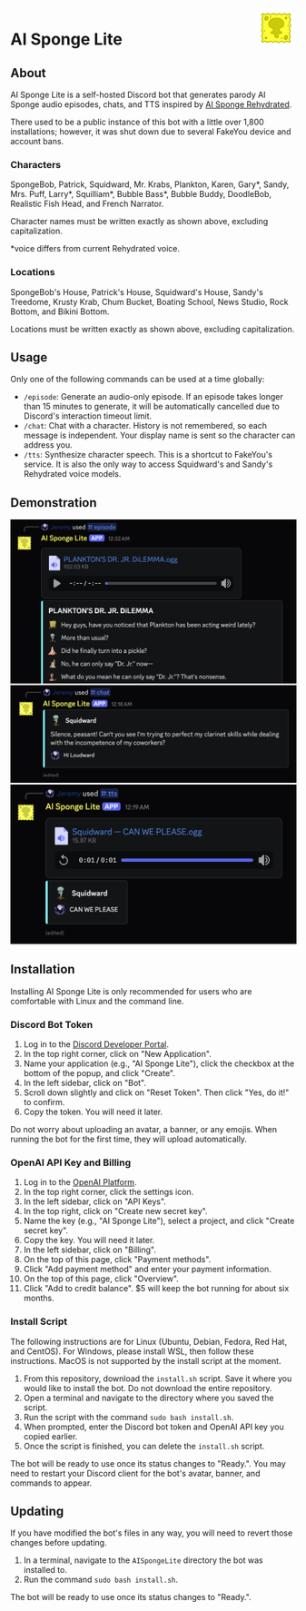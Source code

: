 <img src="img/Logo.gif" alt="Logo" title="Logo" align="right" width="72" height="72" />

# AI Sponge Lite

## About

AI Sponge Lite is a self-hosted Discord bot that generates parody AI Sponge audio episodes, chats, and TTS inspired by
[AI Sponge Rehydrated](https://aisponge.riskivr.com/).

There used to be a public instance of this bot with a little over 1,800 installations; however, it was shut down due to
several FakeYou device and account bans.

### Characters

SpongeBob, Patrick, Squidward, Mr. Krabs, Plankton, Karen, Gary*, Sandy, Mrs. Puff, Larry*, Squilliam*, Bubble Bass*,
Bubble Buddy, DoodleBob, Realistic Fish Head, and French Narrator.

Character names must be written exactly as shown above, excluding capitalization.

*voice differs from current Rehydrated voice.

### Locations

SpongeBob's House, Patrick's House, Squidward's House, Sandy's Treedome, Krusty Krab, Chum Bucket, Boating School, News
Studio, Rock Bottom, and Bikini Bottom.

Locations must be written exactly as shown above, excluding capitalization.

## Usage

Only one of the following commands can be used at a time globally:

- `/episode`: Generate an audio-only episode. If an episode takes longer than 15 minutes to generate, it will be
  automatically cancelled due to Discord's interaction timeout limit.
- `/chat`: Chat with a character. History is not remembered, so each message is independent. Your display name is sent
  so the character can address you.
- `/tts`: Synthesize character speech. This is a shortcut to FakeYou's service. It is also the only way to access
  Squidward's and Sandy's Rehydrated voice models.

## Demonstration

![Episode](img/episode.png)
![Chat](img/chat.png)
![TTS](img/tts.png)

## Installation

Installing AI Sponge Lite is only recommended for users who are comfortable with Linux and the command line.

### Discord Bot Token

1. Log in to the [Discord Developer Portal](https://discord.com/developers/applications).
2. In the top right corner, click on "New Application".
3. Name your application (e.g., "AI Sponge Lite"), click the checkbox at the bottom of the popup, and click "Create".
4. In the left sidebar, click on "Bot".
5. Scroll down slightly and click on "Reset Token". Then click "Yes, do it!" to confirm.
6. Copy the token. You will need it later.

Do not worry about uploading an avatar, a banner, or any emojis. When running the bot for the first time, they will
upload automatically.

### OpenAI API Key and Billing

1. Log in to the [OpenAI Platform](https://platform.openai.com/).
2. In the top right corner, click the settings icon.
3. In the left sidebar, click on "API Keys".
4. In the top right, click on "Create new secret key".
5. Name the key (e.g., "AI Sponge Lite"), select a project, and click "Create secret key".
6. Copy the key. You will need it later.
7. In the left sidebar, click on "Billing".
8. On the top of this page, click "Payment methods".
9. Click "Add payment method" and enter your payment information.
10. On the top of this page, click "Overview".
11. Click "Add to credit balance". $5 will keep the bot running for about six months.

### Install Script

The following instructions are for Linux (Ubuntu, Debian, Fedora, Red Hat, and CentOS). For Windows, please install WSL,
then follow these instructions. MacOS is not supported by the install script at the moment.

1. From this repository, download the `install.sh` script. Save it where you would like to install the bot. Do not
   download the entire repository.
2. Open a terminal and navigate to the directory where you saved the script.
3. Run the script with the command `sudo bash install.sh`.
4. When prompted, enter the Discord bot token and OpenAI API key you copied earlier.
5. Once the script is finished, you can delete the `install.sh` script.

The bot will be ready to use once its status changes to "Ready.". You may need to restart your Discord client for the
bot's avatar, banner, and commands to appear.

## Updating

If you have modified the bot's files in any way, you will need to revert those changes before updating.

1. In a terminal, navigate to the `AISpongeLite` directory the bot was installed to.
2. Run the command `sudo bash install.sh`.

The bot will be ready to use once its status changes to "Ready.". 